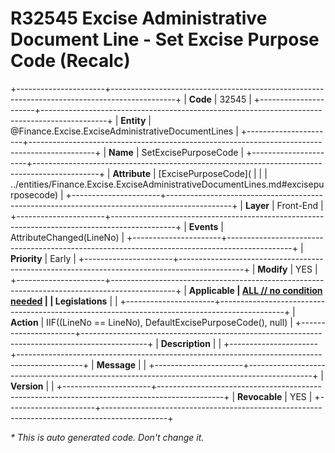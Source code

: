 ﻿---
erp.type: front-end-business-rule
erp.entity: Finance.Excise.ExciseAdministrativeDocumentLines
---

# R32545 Excise Administrative Document Line - Set Excise Purpose Code (Recalc)
+----------------------+----------------------------------------------------------------------------------------------+
| **Code**             | 32545                                                                                        |
+----------------------+----------------------------------------------------------------------------------------------+
| **Entity**           | @Finance.Excise.ExciseAdministrativeDocumentLines                                            |
+----------------------+----------------------------------------------------------------------------------------------+
| **Name**             | SetExcisePurposeCode                                                                         |
+----------------------+----------------------------------------------------------------------------------------------+
| **Attribute**        | [ExcisePurposeCode](                                                                         |
|                      | ../entities/Finance.Excise.ExciseAdministrativeDocumentLines.md#excisepurposecode)           |
+----------------------+----------------------------------------------------------------------------------------------+
| **Layer**            | Front-End                                                                                    |
+----------------------+----------------------------------------------------------------------------------------------+
| **Events**           | AttributeChanged(LineNo)                                                                     |
+----------------------+----------------------------------------------------------------------------------------------+
| **Priority**         | Early                                                                                        |
+----------------------+----------------------------------------------------------------------------------------------+
| **Modify**           | YES                                                                                          |
+----------------------+----------------------------------------------------------------------------------------------+
| **Applicable         | [ALL // no condition needed](xref:applicable-legislations)                                   |
| Legislations**       |                                                                                              |
+----------------------+----------------------------------------------------------------------------------------------+
| **Action**           | IIF((LineNo == LineNo), DefaultExcisePurposeCode(), null)                                    |
+----------------------+----------------------------------------------------------------------------------------------+
| **Description**      |                                                                                              |
+----------------------+----------------------------------------------------------------------------------------------+
| **Message**          |                                                                                              |
+----------------------+----------------------------------------------------------------------------------------------+
| **Version**          |                                                                                              |
+----------------------+----------------------------------------------------------------------------------------------+
| **Revocable**        | YES                                                                                          |
+----------------------+----------------------------------------------------------------------------------------------+

*\* This is auto generated code. Don't change it.*
